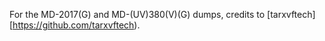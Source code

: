For the MD-2017(G) and MD-(UV)380(V)(G) dumps, credits to [tarxvftech][https://github.com/tarxvftech).
